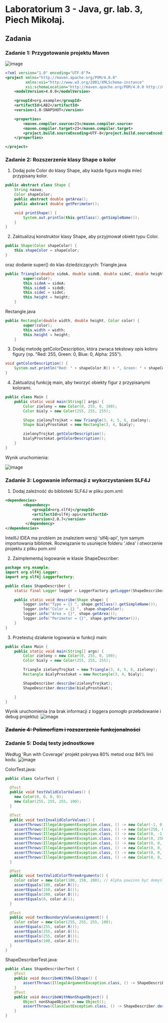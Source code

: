 # Laboratorium 3 - Java, gr. lab. 3, Piech Mikołaj.

## Zadania
### Zadanie 1: Przygotowanie projektu Maven
![image](https://github.com/user-attachments/assets/a0c89ae0-96fb-4550-a056-f558258ff830)
```xml
<?xml version="1.0" encoding="UTF-8"?>
<project xmlns="http://maven.apache.org/POM/4.0.0"
         xmlns:xsi="http://www.w3.org/2001/XMLSchema-instance"
         xsi:schemaLocation="http://maven.apache.org/POM/4.0.0 http://maven.apache.org/xsd/maven-4.0.0.xsd">
    <modelVersion>4.0.0</modelVersion>

    <groupId>org.example</groupId>
    <artifactId>LAB2</artifactId>
    <version>1.0-SNAPSHOT</version>

    <properties>
        <maven.compiler.source>23</maven.compiler.source>
        <maven.compiler.target>23</maven.compiler.target>
        <project.build.sourceEncoding>UTF-8</project.build.sourceEncoding>
    </properties>

</project>
```

### Zadanie 2: Rozszerzenie klasy Shape o kolor

1. Dodaj pole Color do klasy Shape, aby każda figura mogła mieć przypisany kolor.
```java
public abstract class Shape {
    String nazwa;
    Color shapeColor;
    public abstract double getArea();
    public abstract double getPerimeter();

    void printShape() {
        System.out.println(this.getClass().getSimpleName());
    }
}
```  
2. Zaktualizuj konstruktor klasy Shape, aby przyjmował obiekt typu Color.
```java
public Shape(Color shapeColor) {
    this.shapeColor = shapeColor;
}
```
oraz dodanie super() do klas dziedziczących:
Triangle.java
```java
public Triangle(double sideA, double sideB, double sideC, double height, Color color) {
        super(color);
        this.sideA = sideA;
        this.sideB = sideB;
        this.sideC = sideC;
        this.height = height;
    }
```
Rectangle.java
```java
public Rectangle(double width, double height, Color color) {
        super(color);
        this.width = width;
        this.height = height;
    }
```
3. Dodaj metodę getColorDescription, która zwraca tekstowy opis koloru figury (np. "Red: 255, Green: 0, Blue: 0, Alpha: 255").
```java
void getColorDescription() {
    System.out.println("Red: " + shapeColor.R() + ", Green: " + shapeColor.G() + ", Blue: " + shapeColor.B() + ", Alpha: " + shapeColor.A());
}
```
4. Zaktualizuj funkcję main, aby tworzyć obiekty figur z przypisanymi kolorami.
```java
public class Main {
    public static void main(String[] args) {
        Color zielony = new Color(0, 255, 0, 100);
        Color bialy = new Color(255, 255, 255);

        Shape zielonyTrojkat = new Triangle(3, 4, 5, 6, zielony);
        Shape bialyProstokat = new Rectangle(3, 4, bialy);

        zielonyTrojkat.getColorDescription();
        bialyProstokat.getColorDescription();
    }
}
```
Wynik uruchomienia:

![image](https://github.com/user-attachments/assets/fb319763-b498-476e-900e-1370b5a029cb)


### Zadanie 3: Logowanie informacji z wykorzystaniem SLF4J
1. Dodaj zależność do biblioteki SLF4J w pliku pom.xml:
```xml
<dependencies>
        <dependency>
            <groupId>org.slf4j</groupId>
            <artifactId>slf4j-api</artifactId>
            <version>2.0.7</version>
         </dependency>
</dependencies>
```
IntellIJ IDEA ma problem ze znaleziem wersji 'slf4j-api', tym samym importowania bibliotek. Rozwiązanie to usunięcie folderu '.idea' i otworzenie projektu z pliku pom.xml


2. Zaimplementuj logowanie w klasie ShapeDescriber:
```java
package org.example;
import org.slf4j.Logger;
import org.slf4j.LoggerFactory;

public class ShapeDescriber {
    static final Logger logger = LoggerFactory.getLogger(ShapeDescriber.class);

    public static void describe(Shape shape) {
        logger.info("Type = {} ", shape.getClass().getSimpleName());
        logger.info("Color = {} ", shape.shapeColor);
        logger.info("Area = {}", shape.getArea());
        logger.info("Perimeter = {}", shape.getPerimeter());
    }
}

```

3. Przetestuj działanie logowania w funkcji main:
```java
public class Main {
    public static void main(String[] args) {
        Color zielony = new Color(0, 255, 0, 100);
        Color bialy = new Color(255, 255, 255);

        Triangle zielonyTrojkat = new Triangle(3, 4, 5, 6, zielony);
        Rectangle bialyProstokat = new Rectangle(3, 4, bialy);

        ShapeDescriber.describe(zielonyTrojkat);
        ShapeDescriber.describe(bialyProstokat);

    }
}
```

Wynik uruchomienia (na brak informacji z loggera pomogło przeładowanie i debug projektu):
![image](https://github.com/user-attachments/assets/7d4e43c3-5456-48af-9134-349b0648e097)


### ~~Zadanie 4: Polimorfizm i rozszerzenie funkcjonalności~~


### Zadanie 5: Dodaj testy jednostkowe
Według 'Run with Coverage' projekt pokrywa 80% metod oraz 84% linii kodu.
![image](https://github.com/user-attachments/assets/7adc9e62-7fc3-4c67-b570-9bbb326a9fbb)

ColorTest.java:
```java
public class ColorTest {

  @Test
  public void testValidColorValues() {
    new Color(0, 0, 0, 0);
    new Color(255, 255, 255, 100);
  }

  @Test
  public void testInvalidColorValues() {
    assertThrows(IllegalArgumentException.class, () -> new Color(-1, 0, 0, 0)); // R < 0
    assertThrows(IllegalArgumentException.class, () -> new Color(256, 0, 0, 0)); // R > 255
    assertThrows(IllegalArgumentException.class, () -> new Color(0, -1, 0, 0)); // G < 0
    assertThrows(IllegalArgumentException.class, () -> new Color(0, 256, 0, 0)); // G > 255
    assertThrows(IllegalArgumentException.class, () -> new Color(0, 0, -1, 0)); // B < 0
    assertThrows(IllegalArgumentException.class, () -> new Color(0, 0, 256, 0)); // B > 255
    assertThrows(IllegalArgumentException.class, () -> new Color(0, 0, 0, -1)); // A < 0
    assertThrows(IllegalArgumentException.class, () -> new Color(0, 0, 0, 101)); // A > 100
  }

  @Test
  public void testValidColorThreeArguments() {
    Color color = new Color(100, 150, 200); // Alpha powinno być domyślnie 0
    assertEquals(100, color.R());
    assertEquals(150, color.G());
    assertEquals(200, color.B());
    assertEquals(0, color.A());
  }

  @Test
  public void testBoundaryValuesAssignment() {
    Color color = new Color(255, 255, 255, 100);
    assertEquals(255, color.R());
    assertEquals(255, color.G());
    assertEquals(255, color.B());
    assertEquals(100, color.A());
  }
}
```

ShapeDescriberTest.java:
```java
public class ShapeDescriberTest {
    @Test
    public void describeWithNullShape() {
        assertThrows(IllegalArgumentException.class, () -> ShapeDescriber.describe(null));
    }
    @Test
    public void describeWithNonShapeObject() {
        Object nonShapeObject = new Object();
        assertThrows(ClassCastException.class, () -> ShapeDescriber.describe((Shape) nonShapeObject));
    }
}
```
